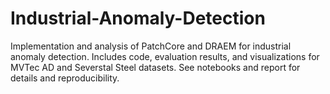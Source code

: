 # Industrial-Anomaly-Detection
Implementation and analysis of PatchCore and DRAEM for industrial anomaly detection. Includes code, evaluation results, and visualizations for MVTec AD and Severstal Steel datasets. See notebooks and report for details and reproducibility.
